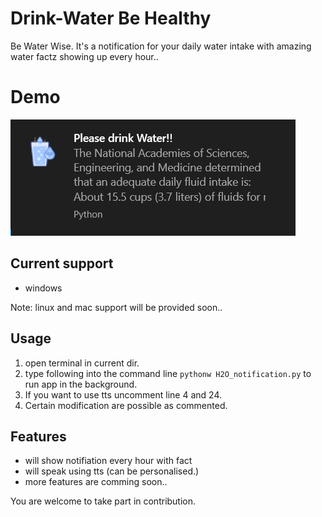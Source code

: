 # Drink-Water Be Healthy
Be Water Wise.
It's a notification for your daily water intake with amazing water factz showing up every hour..

# Demo 
![example notification on windows](https://github.com/JDRanpariya/drinkWater/blob/master/Windows/Example.png)

## Current support
- windows

Note: linux and mac support will be provided soon..

## Usage
1. open terminal in current dir.
2. type following into the command line `pythonw H2O_notification.py` to run app in the background.
3. If you want to use tts uncomment line 4 and 24.
4. Certain modification are possible as commented. 

## Features
- will show notifiation every hour with fact
- will speak using tts (can be personalised.)
- more features are comming soon..

You are welcome to take part in contribution.

